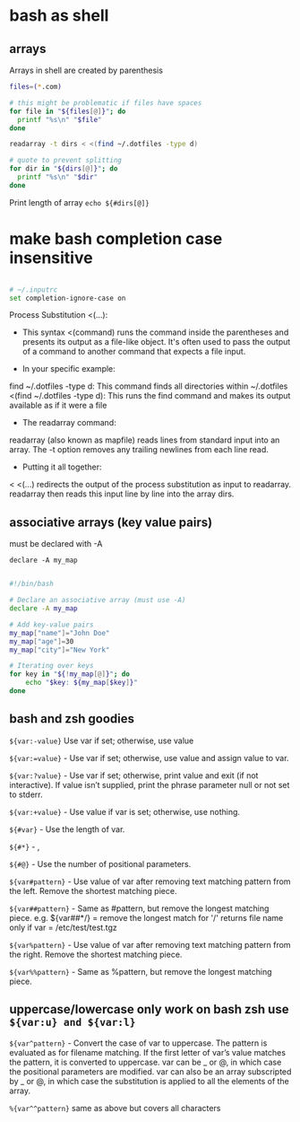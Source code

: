 # bash as shell

## arrays

Arrays in shell are created by parenthesis

```bash
files=(*.com)

# this might be problematic if files have spaces
for file in "${files[@]}"; do
  printf "%s\n" "$file"
done

readarray -t dirs < <(find ~/.dotfiles -type d)

# quote to prevent splitting
for dir in "${dirs[@]}"; do
  printf "%s\n" "$dir"
done
```

Print length of array
`echo ${#dirs[@]}`

# make bash completion case insensitive

```bash

# ~/.inputrc
set completion-ignore-case on

```

Process Substitution <(...):

- This syntax <(command) runs the command inside the parentheses and presents its output as a file-like object.
  It's often used to pass the output of a command to another command that expects a file input.

- In your specific example:

find ~/.dotfiles -type d: This command finds all directories within ~/.dotfiles
<(find ~/.dotfiles -type d): This runs the find command and makes its output available as if it were a file

- The readarray command:

readarray (also known as mapfile) reads lines from standard input into an array.
The -t option removes any trailing newlines from each line read.

- Putting it all together:

< <(...) redirects the output of the process substitution as input to readarray.
readarray then reads this input line by line into the array dirs.

## associative arrays (key value pairs)

must be declared with -A

`declare -A my_map`

```bash

#!/bin/bash

# Declare an associative array (must use -A)
declare -A my_map

# Add key-value pairs
my_map["name"]="John Doe"
my_map["age"]=30
my_map["city"]="New York"

# Iterating over keys
for key in "${!my_map[@]}"; do
    echo "$key: ${my_map[$key]}"
done

```

## bash and zsh goodies

`${var:-value}` Use var if set; otherwise, use value

`${var:=value}` - Use var if set; otherwise, use value and assign value to var.

`${var:?value}` - Use var if set; otherwise, print value and exit (if not
interactive). If value isn’t supplied, print the phrase parameter null or not set to stderr.

`${var:+value}` - Use value if var is set; otherwise, use nothing.

`${#var}` - Use the length of var.

`${#*}` - ,

`${#@}` - Use the number of positional parameters.

`${var#pattern}` - Use value of var after removing text matching pattern
from the left. Remove the shortest matching piece.

`${var##pattern}` - Same as #pattern, but remove the longest matching piece.
e.g. ${var##\*/} = remove the longest match for '/' returns file name only if var = /etc/test/test.tgz

`${var%pattern}` - Use value of var after removing text matching pattern from the
right. Remove the shortest matching piece.

`${var%%pattern}` - Same as %pattern, but remove the longest matching piece.

## uppercase/lowercase only work on bash zsh use `${var:u} and ${var:l}`

`${var^pattern}` - Convert the case of var to uppercase. The pattern is
evaluated as for filename matching. If the first letter of var’s value matches
the pattern, it is converted to uppercase. var can be _ or @, in which case the
positional parameters are modified. var can also be an array subscripted by _ or
@, in which case the substitution is applied to all the elements of the array.

`%{var^^pattern}` same as above but covers all characters
